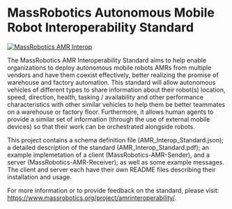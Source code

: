 # MassRobotics Autonomous Mobile Robot Interoperability Standard

[![MassRobotics AMR Interop](https://www.massrobotics.org/wp-content/uploads/2015/05/AMR_interop_MR-logo-scaled.jpg)](https://www.massrobotics.org/project/amrinteroperability/)

The MassRobotics AMR Interoperability Standard aims to help enable organizations to deploy autonomous mobile robots AMRs from multiple vendors and have them coexist effectively, better realizing the promise of warehouse and factory automation. This standard will allow autonomous vehicles of different types to share information about their robot(s) location, speed, direction, health, tasking / availability and other performance characteristics with other similar vehicles to help them be better teammates on a warehouse or factory floor.  Furthermore, it allows human agents to provide a similar set of information (through the use of external mobile devices) so that their work can be orchestrated alongside robots.

This project contains a schema definition file (AMR_Interop_Standard.json); a detailed description of the standard (AMR_Interop_Standard.pdf); an example implemetation of a client (MassRobotics-AMR-Sender), and a server (MassRobotics-AMR-Receiver); as well as some example messages.  The client and server each have their own README files describing their installation and usage.

For more information or to provide feedback on the standard, please visit: https://www.massrobotics.org/project/amrinteroperability/.
